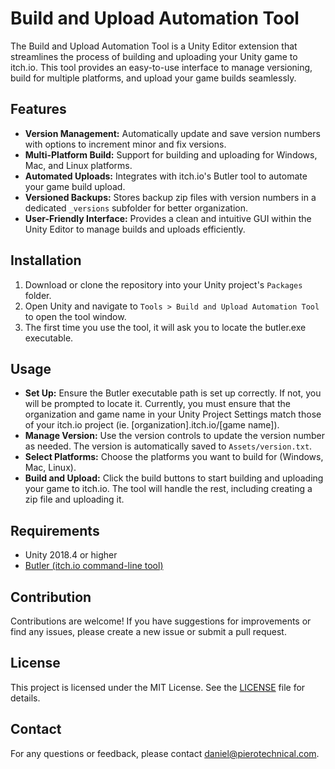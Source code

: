 # Build and Upload Automation Tool

The Build and Upload Automation Tool is a Unity Editor extension that streamlines the process of building and uploading your Unity game to itch.io. This tool provides an easy-to-use interface to manage versioning, build for multiple platforms, and upload your game builds seamlessly.

## Features

- **Version Management:** Automatically update and save version numbers with options to increment minor and fix versions.
- **Multi-Platform Build:** Support for building and uploading for Windows, Mac, and Linux platforms.
- **Automated Uploads:** Integrates with itch.io's Butler tool to automate your game build upload.
- **Versioned Backups:** Stores backup zip files with version numbers in a dedicated `_versions` subfolder for better organization.
- **User-Friendly Interface:** Provides a clean and intuitive GUI within the Unity Editor to manage builds and uploads efficiently.

## Installation

1. Download or clone the repository into your Unity project's `Packages` folder.
2. Open Unity and navigate to `Tools > Build and Upload Automation Tool` to open the tool window.
3. The first time you use the tool, it will ask you to locate the butler.exe executable.

## Usage

- **Set Up:** Ensure the Butler executable path is set up correctly. If not, you will be prompted to locate it. Currently, you must ensure that the organization and game name in your Unity Project Settings match those of your itch.io project (ie. [organization].itch.io/[game name]).
- **Manage Version:** Use the version controls to update the version number as needed. The version is automatically saved to `Assets/version.txt`.
- **Select Platforms:** Choose the platforms you want to build for (Windows, Mac, Linux).
- **Build and Upload:** Click the build buttons to start building and uploading your game to itch.io. The tool will handle the rest, including creating a zip file and uploading it.

## Requirements

- Unity 2018.4 or higher
- [Butler (itch.io command-line tool)](https://itchio.itch.io/butler)

## Contribution

Contributions are welcome! If you have suggestions for improvements or find any issues, please create a new issue or submit a pull request.

## License

This project is licensed under the MIT License. See the [LICENSE](LICENSE) file for details.

## Contact

For any questions or feedback, please contact [daniel@pierotechnical.com](mailto:daniel@pierotechnical.com).
